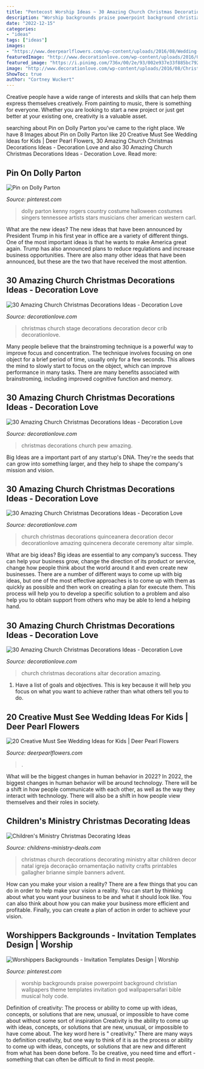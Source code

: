 ```yaml
---
title: "Pentecost Worship Ideas ~ 30 Amazing Church Christmas Decorations Ideas"
description: "Worship backgrounds praise powerpoint background christian wallpapers theme templates invitation god wallpapersafari bible musical holy code"
date: "2022-12-15"
categories:
- "ideas"
tags: ["ideas"]
images:
- "https://www.deerpearlflowers.com/wp-content/uploads/2016/08/Wedding-Ideas-for-Kids-Table.jpg"
featuredImage: "http://www.decorationlove.com/wp-content/uploads/2016/08/Christmas-Decoration-Ideas-for-Church.jpg"
featured_image: "https://i.pinimg.com/736x/00/2e/93/002e937e33f885bc7928b53aef2c6565--dolly-parton-tennessee.jpg"
image: "http://www.decorationlove.com/wp-content/uploads/2016/08/Christmas-Decoration-Ideas-for-Church.jpg"
ShowToc: true
author: "Cortney Wuckert"
---
```



Creative people have a wide range of interests and skills that can help them express themselves creatively. From painting to music, there is something for everyone. Whether you are looking to start a new project or just get better at your existing one, creativity is a valuable asset.

	

		
searching about Pin on Dolly Parton you've came to the right place. We have 8 Images about Pin on Dolly Parton like 20 Creative Must See Wedding Ideas for Kids | Deer Pearl Flowers, 30 Amazing Church Christmas Decorations Ideas - Decoration Love and also 30 Amazing Church Christmas Decorations Ideas - Decoration Love. Read more:
		
    
## Pin On Dolly Parton

<img loading=lazy src="https://i.pinimg.com/736x/00/2e/93/002e937e33f885bc7928b53aef2c6565--dolly-parton-tennessee.jpg" onerror="this.onerror=null;this.src='https://tse2.mm.bing.net/th?id=OIP.WP7QAWSiTomI7CP45A6HMgHaLI&amp;pid=15.1';" alt="Pin on Dolly Parton">

_Source: pinterest.com_

>dolly parton kenny rogers country costume halloween costumes singers tennessee artists stars musicians cher american western carl. 

	

What are the new ideas?
The new ideas that have been announced by President Trump in his first year in office are a variety of different things. One of the most important ideas is that he wants to make America great again. Trump has also announced plans to reduce regulations and increase business opportunities. There are also many other ideas that have been announced, but these are the two that have received the most attention.

    
## 30 Amazing Church Christmas Decorations Ideas - Decoration Love

<img loading=lazy src="http://www.decorationlove.com/wp-content/uploads/2016/08/Church-Stage-Christmas-Decor.jpg" onerror="this.onerror=null;this.src='https://tse3.mm.bing.net/th?id=OIP.pyPnyZxsozCL2bCl1ObYBAHaJ6&amp;pid=15.1';" alt="30 Amazing Church Christmas Decorations Ideas - Decoration Love">

_Source: decorationlove.com_

>christmas church stage decorations decoration decor crib decorationlove. 

	

Many people believe that the brainstroming technique is a powerful way to improve focus and concentration. The technique involves focusing on one object for a brief period of time, usually only for a few seconds. This allows the mind to slowly start to focus on the object, which can improve performance in many tasks. There are many benefits associated with brainstroming, including improved cognitive function and memory.

    
## 30 Amazing Church Christmas Decorations Ideas - Decoration Love

<img loading=lazy src="http://www.decorationlove.com/wp-content/uploads/2016/08/Christmas-Pew-Decorations.jpg" onerror="this.onerror=null;this.src='https://tse1.mm.bing.net/th?id=OIP.cD78a_Dz_DpAJtfoGCIBjQHaJ4&amp;pid=15.1';" alt="30 Amazing Church Christmas Decorations Ideas - Decoration Love">

_Source: decorationlove.com_

>christmas decorations church pew amazing. 

	

Big Ideas are a important part of any startup's DNA. They're the seeds that can grow into something larger, and they help to shape the company's mission and vision.

    
## 30 Amazing Church Christmas Decorations Ideas - Decoration Love

<img loading=lazy src="http://www.decorationlove.com/wp-content/uploads/2016/08/Christmas-Decoration-Ideas-for-Church.jpg" onerror="this.onerror=null;this.src='https://tse4.mm.bing.net/th?id=OIP.hmPPZiY4l8Y9bCu7N6s0lwHaLH&amp;pid=15.1';" alt="30 Amazing Church Christmas Decorations Ideas - Decoration Love">

_Source: decorationlove.com_

>church christmas decorations quinceanera decoration decor decorationlove amazing quincenera decorate ceremony altar simple. 

	

What are big ideas?
Big ideas are essential to any company’s success. They can help your business grow, change the direction of its product or service, change how people think about the world around it and even create new businesses. There are a number of different ways to come up with big ideas, but one of the most effective approaches is to come up with them as quickly as possible and then work on creating a plan for execute them. This process will help you to develop a specific solution to a problem and also help you to obtain support from others who may be able to lend a helping hand.

    
## 30 Amazing Church Christmas Decorations Ideas - Decoration Love

<img loading=lazy src="http://www.decorationlove.com/wp-content/uploads/2016/08/Church-Altar-Christmas-Decorations.jpg" onerror="this.onerror=null;this.src='https://tse4.mm.bing.net/th?id=OIP.QxpZM5a-MJtZKkAbDmzU5AHaNK&amp;pid=15.1';" alt="30 Amazing Church Christmas Decorations Ideas - Decoration Love">

_Source: decorationlove.com_

>church christmas decorations altar decoration amazing. 

	

1. Have a list of goals and objectives. This is key because it will help you focus on what you want to achieve rather than what others tell you to do.

    
## 20 Creative Must See Wedding Ideas For Kids | Deer Pearl Flowers

<img loading=lazy src="https://www.deerpearlflowers.com/wp-content/uploads/2016/08/Wedding-Ideas-for-Kids-Table.jpg" onerror="this.onerror=null;this.src='https://tse3.mm.bing.net/th?id=OIP.Goaaky_2I8QOn6fxbMYy4AHaLD&amp;pid=15.1';" alt="20 Creative Must See Wedding Ideas for Kids | Deer Pearl Flowers">

_Source: deerpearlflowers.com_

>. 

	

What will be the biggest changes in human behavior in 2022?
In 2022, the biggest changes in human behavior will be around technology. There will be a shift in how people communicate with each other, as well as the way they interact with technology. There will also be a shift in how people view themselves and their roles in society.

    
## Children&#039;s Ministry Christmas Decorating Ideas

<img loading=lazy src="https://cdn.shopify.com/s/files/1/0101/2792/files/Brianne_K._Gallagher_large.jpg?v=1513264764" onerror="this.onerror=null;this.src='https://tse3.mm.bing.net/th?id=OIP.9e-foDa00l5X7evQFuvHCAAAAA&amp;pid=15.1';" alt="Children&#039;s Ministry Christmas Decorating Ideas">

_Source: childrens-ministry-deals.com_

>christmas church decorations decorating ministry altar children decor natal igreja decoração ornamentação nativity crafts printables gallagher brianne simple banners advent. 

	

How can you make your vision a reality?
There are a few things that you can do in order to help make your vision a reality. You can start by thinking about what you want your business to be and what it should look like. You can also think about how you can make your business more efficient and profitable. Finally, you can create a plan of action in order to achieve your vision.

    
## Worshippers Backgrounds - Invitation Templates Design | Worship

<img loading=lazy src="https://i.pinimg.com/736x/7f/1c/ac/7f1cac5274b9ea280c5d76ea19d97909--invitation-templates-backgrounds.jpg" onerror="this.onerror=null;this.src='https://tse1.mm.bing.net/th?id=OIP._DA7E73c26MtICGQUNIoywHaFj&amp;pid=15.1';" alt="Worshippers Backgrounds - Invitation Templates Design | Worship">

_Source: pinterest.com_

>worship backgrounds praise powerpoint background christian wallpapers theme templates invitation god wallpapersafari bible musical holy code. 

	

Definition of creativity: The process or ability to come up with ideas, concepts, or solutions that are new, unusual, or impossible to have come about without some sort of inspiration
Creativity is the ability to come up with ideas, concepts, or solutions that are new, unusual, or impossible to have come about. The key word here is " creativity." There are many ways to definition creativity, but one way to think of it is as the process or ability to come up with ideas, concepts, or solutions that are new and different from what has been done before. To be creative, you need time and effort - something that can often be difficult to find in most people.

